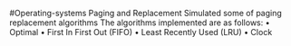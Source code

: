 #Operating-systems
Paging and Replacement
Simulated some of paging replacement algorithms
The algorithms implemented are as follows:
• Optimal
• First In First Out (FIFO)
• Least Recently Used (LRU)
• Clock
